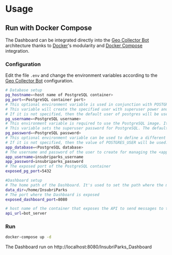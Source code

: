# Usage

## Run with Docker Compose

The Dashboard can be integrated directly into the [Geo Collector Bot](https://github.com/opengeolab/geocollectorbot) architecture thanks to [Docker](https://www.docker.com/)'s modularity and [Docker Compose](https://docs.docker.com/compose/) integration.

### Configuration 

Edit the file `.env` and change the environment variables according to the [Geo Collector Bot](https://github.com/opengeolab/geocollectorbot) configuration.

```bash
# Database setup
pg_hostname=<host name of PostgreSQL container>
pg_port=<PostgreSQL container port>
# This optional environment variable is used in conjunction with POSTGRES_PASSWORD to set a user and its password.
# This variable will create the specified user with superuser power and a database with the same name.
# If it is not specified, then the default user of postgres will be used.
pg_username=<PostgreSQL username>
# This environment variable is required to use the PostgreSQL image. It must not be empty or undefined.
# This variable sets the superuser password for PostgreSQL. The default superuser is defined by the POSTGRES_USER environment variable.
pg_password=<PostgreSQL password>
# This optional environment variable can be used to define a different name for the default database that is created when the image is first started.
# If it is not specified, then the value of POSTGRES_USER will be used.
app_database=<PostgreSQL database>
# The username and password of the user to create for managing the <app_database>
app_username=insubriparks_username
app_password=insubriparks_password
# The exposed port of the PostgreSQL container
exposed_pg_port=5432

#Dashboard setup
# The home path of the Dashboard. It's used to set the path where the media files (photo, videos, ...) are uploaded (<data_dir>/uploads).
data_dir=/home/InsubriParks
# The port where the Dashboard is exposed
exposed_dashboard_port=8080

# host name of the container that exposes the API to send messages to the users
api_url=bot_server
```



### Run

```bash
docker-compose up -d
```

The Dashboard run on http://localhost:8080/InsubriParks_Dashboard
